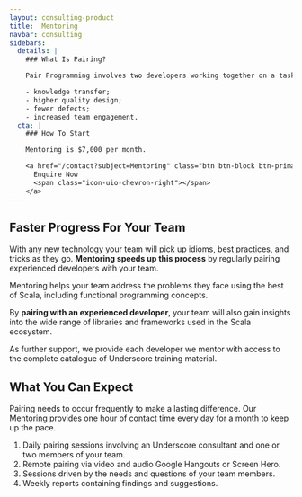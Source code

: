 ```yaml
---
layout: consulting-product
title:  Mentoring
navbar: consulting
sidebars:
  details: |
    ### What Is Pairing?

    Pair Programming involves two developers working together on a task, giving:

    - knowledge transfer;
    - higher quality design;
    - fewer defects;
    - increased team engagement.
  cta: |
    ### How To Start

    Mentoring is $7,000 per month.

    <a href="/contact?subject=Mentoring" class="btn btn-block btn-primary">
      Enquire Now
      <span class="icon-uio-chevron-right"></span>
    </a>
---
```


## Faster Progress For Your Team

With any new technology your team will pick up idioms, best practices, and tricks as they go. **Mentoring speeds up this process** by regularly pairing experienced developers with your team.

Mentoring helps your team address the problems they face using the best of Scala, including functional programming concepts.

By **pairing with an experienced developer**, your team will also gain insights into the wide range of libraries and frameworks used in the Scala ecosystem.

As further support, we provide each developer we mentor with access to the complete catalogue of Underscore training material.

## What You Can Expect

Pairing needs to occur frequently to make a lasting difference. Our Mentoring provides one hour of contact time every day for a month to keep up the pace.

1. Daily pairing sessions involving an Underscore consultant and one or two members of your team.
2. Remote pairing via video and audio Google Hangouts or Screen Hero.
3. Sessions driven by the needs and questions of your team members.
4. Weekly reports containing findings and suggestions.
